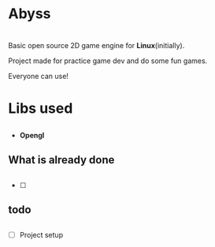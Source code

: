 # **Abyss** <h1>

Basic open source 2D game engine for __**Linux**__(initially).

Project made for practice game dev and do some fun games.

Everyone can use!

# **Libs used** <h2>
- **Opengl**

## **What is already done** <h2>
- [ ]

## **todo** <h2>
- [ ] Project setup
